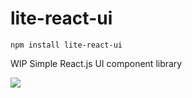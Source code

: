 # lite-react-ui

```
npm install lite-react-ui
```

WIP Simple React.js UI component library 

![](https://s4.gifyu.com/images/ezgif-1-41be43e0c6aa.gif)
